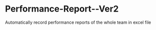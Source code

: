 # Performance-Report--Ver2
Automatically record performance reports of the whole team in excel file
